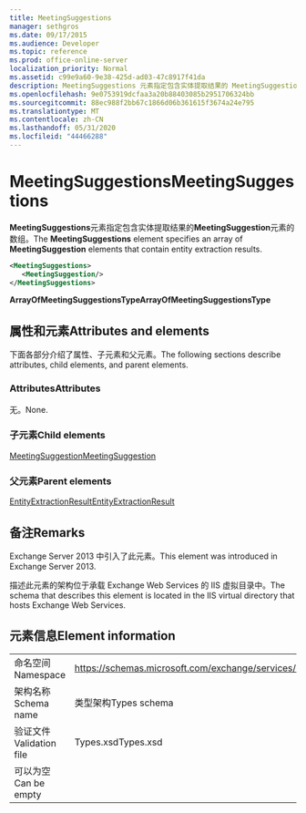 ```yaml
---
title: MeetingSuggestions
manager: sethgros
ms.date: 09/17/2015
ms.audience: Developer
ms.topic: reference
ms.prod: office-online-server
localization_priority: Normal
ms.assetid: c99e9a60-9e38-425d-ad03-47c8917f41da
description: MeetingSuggestions 元素指定包含实体提取结果的 MeetingSuggestion 元素的数组。
ms.openlocfilehash: 9e0753919dcfaa3a20b88403085b2951706324bb
ms.sourcegitcommit: 88ec988f2bb67c1866d06b361615f3674a24e795
ms.translationtype: MT
ms.contentlocale: zh-CN
ms.lasthandoff: 05/31/2020
ms.locfileid: "44466288"
---
```

# <a name="meetingsuggestions"></a><span data-ttu-id="bf02b-103">MeetingSuggestions</span><span class="sxs-lookup"><span data-stu-id="bf02b-103">MeetingSuggestions</span></span>

<span data-ttu-id="bf02b-104">**MeetingSuggestions**元素指定包含实体提取结果的**MeetingSuggestion**元素的数组。</span><span class="sxs-lookup"><span data-stu-id="bf02b-104">The **MeetingSuggestions** element specifies an array of **MeetingSuggestion** elements that contain entity extraction results.</span></span> 
  
```XML
<MeetingSuggestions>
   <MeetingSuggestion/>
</MeetingSuggestions>
```

 <span data-ttu-id="bf02b-105">**ArrayOfMeetingSuggestionsType**</span><span class="sxs-lookup"><span data-stu-id="bf02b-105">**ArrayOfMeetingSuggestionsType**</span></span>
## <a name="attributes-and-elements"></a><span data-ttu-id="bf02b-106">属性和元素</span><span class="sxs-lookup"><span data-stu-id="bf02b-106">Attributes and elements</span></span>

<span data-ttu-id="bf02b-107">下面各部分介绍了属性、子元素和父元素。</span><span class="sxs-lookup"><span data-stu-id="bf02b-107">The following sections describe attributes, child elements, and parent elements.</span></span>
  
### <a name="attributes"></a><span data-ttu-id="bf02b-108">Attributes</span><span class="sxs-lookup"><span data-stu-id="bf02b-108">Attributes</span></span>

<span data-ttu-id="bf02b-109">无。</span><span class="sxs-lookup"><span data-stu-id="bf02b-109">None.</span></span>
  
### <a name="child-elements"></a><span data-ttu-id="bf02b-110">子元素</span><span class="sxs-lookup"><span data-stu-id="bf02b-110">Child elements</span></span>

[<span data-ttu-id="bf02b-111">MeetingSuggestion</span><span class="sxs-lookup"><span data-stu-id="bf02b-111">MeetingSuggestion</span></span>](meetingsuggestion.md)
  
### <a name="parent-elements"></a><span data-ttu-id="bf02b-112">父元素</span><span class="sxs-lookup"><span data-stu-id="bf02b-112">Parent elements</span></span>

[<span data-ttu-id="bf02b-113">EntityExtractionResult</span><span class="sxs-lookup"><span data-stu-id="bf02b-113">EntityExtractionResult</span></span>](entityextractionresult.md)
  
## <a name="remarks"></a><span data-ttu-id="bf02b-114">备注</span><span class="sxs-lookup"><span data-stu-id="bf02b-114">Remarks</span></span>

<span data-ttu-id="bf02b-115">Exchange Server 2013 中引入了此元素。</span><span class="sxs-lookup"><span data-stu-id="bf02b-115">This element was introduced in Exchange Server 2013.</span></span>
  
<span data-ttu-id="bf02b-116">描述此元素的架构位于承载 Exchange Web Services 的 IIS 虚拟目录中。</span><span class="sxs-lookup"><span data-stu-id="bf02b-116">The schema that describes this element is located in the IIS virtual directory that hosts Exchange Web Services.</span></span>
  
## <a name="element-information"></a><span data-ttu-id="bf02b-117">元素信息</span><span class="sxs-lookup"><span data-stu-id="bf02b-117">Element information</span></span>

|||
|:-----|:-----|
|<span data-ttu-id="bf02b-118">命名空间</span><span class="sxs-lookup"><span data-stu-id="bf02b-118">Namespace</span></span>  <br/> |https://schemas.microsoft.com/exchange/services/2006/types  <br/> |
|<span data-ttu-id="bf02b-119">架构名称</span><span class="sxs-lookup"><span data-stu-id="bf02b-119">Schema name</span></span>  <br/> |<span data-ttu-id="bf02b-120">类型架构</span><span class="sxs-lookup"><span data-stu-id="bf02b-120">Types schema</span></span>  <br/> |
|<span data-ttu-id="bf02b-121">验证文件</span><span class="sxs-lookup"><span data-stu-id="bf02b-121">Validation file</span></span>  <br/> |<span data-ttu-id="bf02b-122">Types.xsd</span><span class="sxs-lookup"><span data-stu-id="bf02b-122">Types.xsd</span></span>  <br/> |
|<span data-ttu-id="bf02b-123">可以为空</span><span class="sxs-lookup"><span data-stu-id="bf02b-123">Can be empty</span></span>  <br/> ||
   

